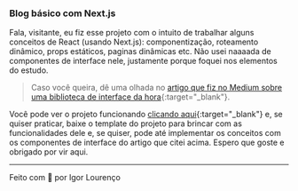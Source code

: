 ### Blog básico com Next.js

Fala, visitante, eu fiz esse projeto com o intuito de trabalhar alguns conceitos de React (usando Next.js): componentização, roteamento dinâmico, props estáticos, paginas dinâmicas etc. Não usei naaaada de componentes de interface nele, justamente porque foquei nos elementos do estudo. 

> Caso você queira, dê uma olhada no [artigo que fiz no Medium sobre uma biblioteca de interface da hora](https://medium.com/igor-js/chakra-ui-facilitando-o-front-end-javascript-aabcade75f09){:target="_blank"}.

Você pode ver o projeto funcionando [clicando aqui](https://blog-basico-next-js.netlify.app){:target="_blank"} e, se quiser praticar, baixe o template do projeto para brincar com as funcionalidades dele e, se quiser, pode até implementar os conceitos com os componentes de interface do artigo que citei acima. Espero que goste e obrigado por vir aqui.

--- 
Feito com 🧡 por Igor Lourenço
